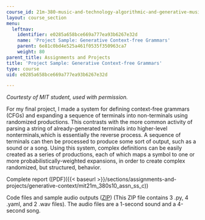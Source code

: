 ```yaml
---
course_id: 21m-380-music-and-technology-algorithmic-and-generative-music-spring-2010
layout: course_section
menu:
  leftnav:
    identifier: e0285a658bce669a777ea93b6267e32d
    name: 'Project Sample: Generative Context-free Grammars'
    parent: 6e81c0bd4e525a461f0535f350963ca7
    weight: 80
parent_title: Assignments and Projects
title: 'Project Sample: Generative Context-free Grammars'
type: course
uid: e0285a658bce669a777ea93b6267e32d

---
```


_Courtesty of MIT student, used with permission._

For my final project, I made a system for defining context-free grammars (CFGs) and expanding a sequence of terminals into non-terminals using randomized productions. This contrasts with the more common activity of parsing a string of already-generated terminals into higher-level nonterminals,which is essentially the reverse process. A sequence of terminals can then be processed to produce some sort of output, such as a sound or a song. Using this system, complex definitions can be easily created as a series of productions, each of which maps a symbol to one or more probabilistically-weighted expansions, in order to create complex randomized, but structured, behavior.

Complete report ([PDF]({{< baseurl >}}/sections/assignments-and-projects/generative-context/mit21m_380s10_assn_ss_c))

Code files and sample audio outputs ([ZIP](/coursemedia/21m-380-music-and-technology-algorithmic-and-generative-music-spring-2010/7de6a29d925396d01871c50cb184b878_assn_ss_c_files.zip)) (This ZIP file contains 3 .py, 4 .yaml, and 2 .wav files). The audio files are a 1-second sound and a 4-second song.